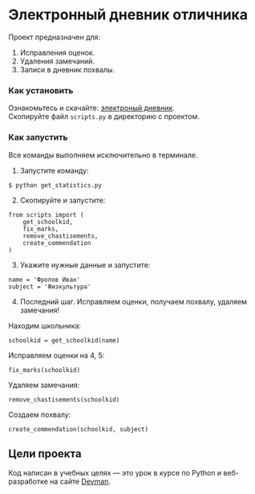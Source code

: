 # Электронный дневник отличника
Проект предназначен для:
1) Исправления оценок.
2) Удаления замечаний.
3) Записи в дневник похвалы.

### Как установить
Ознакомьтесь и скачайте: [электроный дневник](https://github.com/devmanorg/e-diary). \
Скопируйте файл `scripts.py` в директорию с проектом.
### Как запустить
Все команды выполняем исключительно в терминале.
1) Запустите команду: 
```
$ python get_statistics.py
```
2) Скопируйте и запустите:
```
from scripts import (
    get_schoolkid,
    fix_marks,
    remove_chastisements,
    create_commendation
)
```
3) Укажите нужные данные и запустите:

```
name = 'Фролов Иван'
subject = 'Физкультура'
```

4) Последний шаг. Исправляем оценки, получаем похвалу, удаляем замечания!

Находим школьника:
```
schoolkid = get_schoolkid(name)

```
Исправляем оценки на 4, 5:
```
fix_marks(schoolkid)

```
Удаляем замечания:
```
remove_chastisements(schoolkid)

```
Создаем похвалу:
```
create_commendation(schoolkid, subject)
```
## Цели проекта

Код написан в учебных целях — это урок в курсе по Python и веб-разработке на сайте [Devman](https://dvmn.org).
